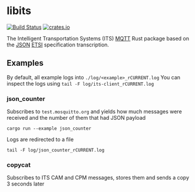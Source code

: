 libits
======

[![Build Status](https://github.com/Orange-OpenSource/its-client/workflows/Rust/badge.svg)][1]
[![crates.io](https://img.shields.io/crates/v/its-client)][2]

The Intelligent Transportation Systems (ITS) [MQTT][3] Rust package based on
the [JSON][4] [ETSI][5] specification transcription.

Examples
--------

By default, all example logs into `./log/<example>_rCURRENT.log`
You can inspect the logs using `tail -F log/its-client_rCURRENT.log`

### json_counter

Subscribes to `test.mosquitto.org` and yields how much messages were received and the number of them that had JSON payload

```
cargo run --example json_counter
```

Logs are redirected to a file
```
tail -F log/json_counter_rCURRENT.log
```

### copycat

Subscribes to ITS CAM and CPM messages, stores them and sends a copy 3 seconds later

[1]: https://github.com/Orange-OpenSource/its-client/actions/workflows/rust.yml
[2]: https://crates.io/crates/its-client
[3]: https://mqtt.org/
[4]: https://www.json.org
[5]: https://www.etsi.org/committee/its 
